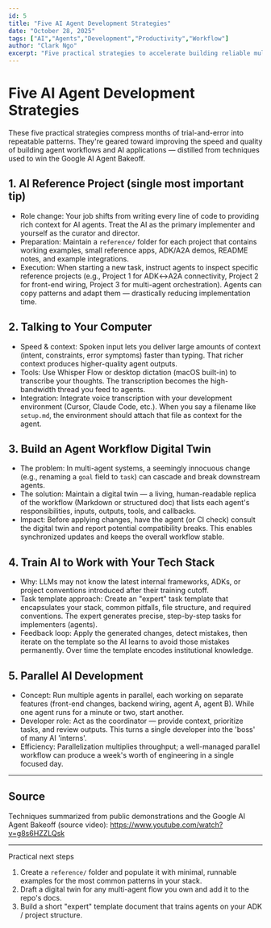 ```yaml
---
id: 5
title: "Five AI Agent Development Strategies"
date: "October 28, 2025"
tags: ["AI","Agents","Development","Productivity","Workflow"]
author: "Clark Ngo"
excerpt: "Five practical strategies to accelerate building reliable multi-agent AI systems — learned from the Google AI Agent Bakeoff and applied to real projects."
---
```


# Five AI Agent Development Strategies

These five practical strategies compress months of trial-and-error into repeatable patterns. They're geared toward improving the speed and quality of building agent workflows and AI applications — distilled from techniques used to win the Google AI Agent Bakeoff.

## 1. AI Reference Project (single most important tip)

- Role change: Your job shifts from writing every line of code to providing rich context for AI agents. Treat the AI as the primary implementer and yourself as the curator and director.
- Preparation: Maintain a `reference/` folder for each project that contains working examples, small reference apps, ADK/A2A demos, README notes, and example integrations.
- Execution: When starting a new task, instruct agents to inspect specific reference projects (e.g., Project 1 for ADK↔A2A connectivity, Project 2 for front-end wiring, Project 3 for multi-agent orchestration). Agents can copy patterns and adapt them — drastically reducing implementation time.

## 2. Talking to Your Computer

- Speed & context: Spoken input lets you deliver large amounts of context (intent, constraints, error symptoms) faster than typing. That richer context produces higher-quality agent outputs.
- Tools: Use Whisper Flow or desktop dictation (macOS built-in) to transcribe your thoughts. The transcription becomes the high-bandwidth thread you feed to agents.
- Integration: Integrate voice transcription with your development environment (Cursor, Claude Code, etc.). When you say a filename like `setup.md`, the environment should attach that file as context for the agent.

## 3. Build an Agent Workflow Digital Twin

- The problem: In multi-agent systems, a seemingly innocuous change (e.g., renaming a `goal` field to `task`) can cascade and break downstream agents.
- The solution: Maintain a digital twin — a living, human-readable replica of the workflow (Markdown or structured doc) that lists each agent's responsibilities, inputs, outputs, tools, and callbacks.
- Impact: Before applying changes, have the agent (or CI check) consult the digital twin and report potential compatibility breaks. This enables synchronized updates and keeps the overall workflow stable.

## 4. Train AI to Work with Your Tech Stack

- Why: LLMs may not know the latest internal frameworks, ADKs, or project conventions introduced after their training cutoff.
- Task template approach: Create an "expert" task template that encapsulates your stack, common pitfalls, file structure, and required conventions. The expert generates precise, step-by-step tasks for implementers (agents).
- Feedback loop: Apply the generated changes, detect mistakes, then iterate on the template so the AI learns to avoid those mistakes permanently. Over time the template encodes institutional knowledge.

## 5. Parallel AI Development

- Concept: Run multiple agents in parallel, each working on separate features (front-end changes, backend wiring, agent A, agent B). While one agent runs for a minute or two, start another.
- Developer role: Act as the coordinator — provide context, prioritize tasks, and review outputs. This turns a single developer into the 'boss' of many AI 'interns'.
- Efficiency: Parallelization multiplies throughput; a well-managed parallel workflow can produce a week's worth of engineering in a single focused day.

---

## Source

Techniques summarized from public demonstrations and the Google AI Agent Bakeoff (source video): https://www.youtube.com/watch?v=g8s6HZZLQsk

---

Practical next steps

1. Create a `reference/` folder and populate it with minimal, runnable examples for the most common patterns in your stack.
2. Draft a digital twin for any multi-agent flow you own and add it to the repo's docs.
3. Build a short "expert" template document that trains agents on your ADK / project structure.
